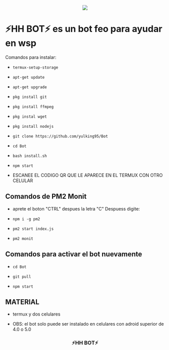 <p align="center" height="300" width="300">
	<img src="./image/xandao2.jpg">
</p>

<h1> ⚡HH BOT⚡ es un bot feo para ayudar en wsp </h1>

Comandos para instalar:

* `termux-setup-storage`

* `apt-get update `

* `apt-get upgrade `

* `pkg install git `

* `pkg install ffmpeg `

* `pkg instal wget `

* `pkg install nodejs `

* `git clone https://github.com/yulking95/Bot `

* `cd Bot `

* `bash install.sh `

* `npm start `

* ESCANEE EL CODIGO QR QUE LE APARECE EN EL TERMUX CON OTRO CELULAR 

## Comandos de PM2 Monit

* aprete el boton "CTRL" despues la letra "C" Despuess digite:

* `npm i -g pm2 `

* `pm2 start index.js `

* `pm2 monit `

## Comandos para activar el bot nuevamente

* `cd Bot`

* `git pull `

* `npm start `

## MATERIAL

* termux y dos celulares 

* OBS: el bot solo puede ser instalado en celulares con adroid superior de 4.0 o 5.0

<h3 align="center">⚡HH BOT⚡</h3>
